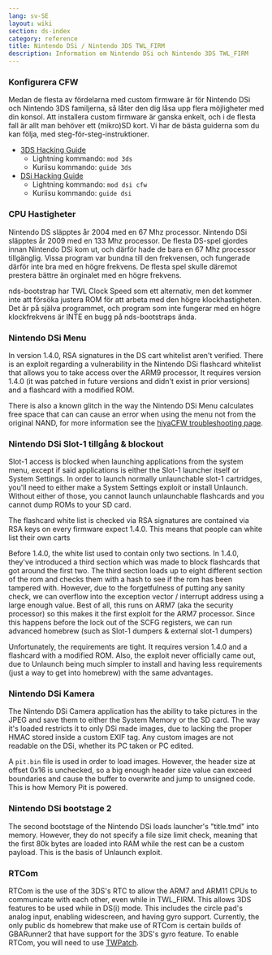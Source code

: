 ```yaml
---
lang: sv-SE
layout: wiki
section: ds-index
category: reference
title: Nintendo DSi / Nintendo 3DS TWL_FIRM
description: Information om Nintendo DSi och Nintendo 3DS TWL_FIRM
---
```


### Konfigurera CFW
Medan de flesta av fördelarna med custom firmware är för Nintendo DSi och Nintendo 3DS familjerna, så låter den dig låsa upp flera möjligheter med din konsol. Att installera custom firmware är ganska enkelt, och i de flesta fall är allt man behöver ett (mikro)SD kort. Vi har de bästa guiderna som du kan följa, med steg-för-steg-instruktioner.

- [3DS Hacking Guide](https://3ds.hacks.guide)
   - Lightning kommando: `mod 3ds`
   - Kuriisu kommando: `guide 3ds`
- [DSi Hacking Guide](https://dsi.cfw.guide)
   - Lightning kommando: `mod dsi cfw`
   - Kuriisu kommando: `guide dsi`

### CPU Hastigheter
Nintendo DS släpptes år 2004 med en 67 Mhz processor. Nintendo DSi släpptes år 2009 med en 133 Mhz processor. De flesta DS-spel gjordes innan Nintendo DSi kom ut, och därför hade de bara en 67 Mhz processor tillgänglig. Vissa program var bundna till den frekvensen, och fungerade därför inte bra med en högre frekvens. De flesta spel skulle däremot prestera bättre än orginalet med en högre frekvens.

nds-bootstrap har TWL Clock Speed som ett alternativ, men det kommer inte att försöka justera ROM för att arbeta med den högre klockhastigheten. Det är på själva programmet, och program som inte fungerar med en högre klockfrekvens är INTE en bugg på nds-bootstraps ända.

### Nintendo DSi Menu
In version 1.4.0, RSA signatures in the DS cart whitelist aren't verified. There is an exploit regarding a vulnerability in the Nintendo DSi flashcard whitelist that allows you to take access over the ARM9 processor, It requires version 1.4.0 (it was patched in future versions and didn't exist in prior versions) and a flashcard with a modified ROM.

There is also a known glitch in the way the Nintendo DSi Menu calculates free space that can can cause an error when using the menu not from the original NAND, for more information see the [hiyaCFW troubleshooting page](/hiyacfw/troubleshooting#the-free-space-bug).

### Nintendo DSi Slot-1 tillgång & blockout
Slot-1 access is blocked when launching applications from the system menu, except if said applications is either the Slot-1 launcher itself or System Settings. In order to launch normally unlaunchable slot-1 cartridges, you'll need to either make a System Settings exploit or install Unlaunch. Without either of those, you cannot launch unlaunchable flashcards and you cannot dump ROMs to your SD card.

The flashcard white list is checked via RSA signatures are contained via RSA keys on every firmware expect 1.4.0. This means that people can white list their own carts

Before 1.4.0, the white list used to contain only two sections. In 1.4.0, they've introduced a third section which was made to block flashcards that got around the first two. The third section loads up to eight different section of the rom and checks them with a hash to see if the rom has been tampered with. However, due to the forgetfulness of putting any sanity check, we can overflow into the exception vector / interrupt address using a large enough value. Best of all, this runs on ARM7 (aka the security processor) so this makes it the first exploit for the ARM7 processor. Since this happens before the lock out of the SCFG registers, we can run advanced homebrew (such as Slot-1 dumpers & external slot-1 dumpers)

Unfortunately, the requirements are tight. It requires version 1.4.0 and a flashcard with a modified ROM. Also, the exploit never officially came out, due to Unlaunch being much simpler to install and having less requirements (just a way to get into homebrew) with the same advantages.

### Nintendo DSi Kamera
The Nintendo DSi Camera application has the ability to take pictures in the JPEG and save them to either the System Memory or the SD card. The way it's loaded restricts it to only DSi made images, due to lacking the proper HMAC stored inside a custom EXIF tag. Any custom images are not readable on the DSi, whether its PC taken or PC edited.

A `pit.bin` file is used in order to load images. However, the header size at offset 0x16 is unchecked, so a big enough header size value can exceed boundaries and cause the buffer to overwrite and jump to unsigned code. This is how Memory Pit is powered.

### Nintendo DSi bootstage 2
The second bootstage of the Nintendo DSi loads launcher's "title.tmd" into memory. However, they do not specify a file size limit check, meaning that the first 80k bytes are loaded into RAM while the rest can be a custom payload. This is the basis of Unlaunch exploit.

### RTCom
RTCom is the use of the 3DS's RTC to allow the ARM7 and ARM11 CPUs to communicate with each other, even while in TWL_FIRM. This allows 3DS features to be used while in DS(i) mode. This includes the circle pad's analog input, enabling widescreen, and having gyro support. Currently, the only public ds homebrew that make use of RTCom is certain builds of GBARunner2 that have support for the 3DS's gyro feature. To enable RTCom, you will need to use [TWPatch](https://gbatemp.net/threads/542694/).
